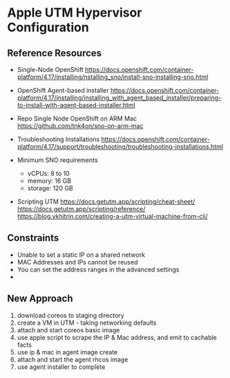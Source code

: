 
# Apple UTM Hypervisor Configuration


## Reference Resources

- Single-Node OpenShift
  https://docs.openshift.com/container-platform/4.17/installing/nstalling_sno/install-sno-installing-sno.html

- OpenShift Agent-based installer
  https://docs.openshift.com/container-platform/4.17/installing/installing_with_agent_based_installer/preparing-to-install-with-agent-based-installer.html

- Repo Single Node OpenShift on ARM Mac
  https://github.com/tnk4on/sno-on-arm-mac

- Troubleshooting Installations
  https://docs.openshift.com/container-platform/4.17/support/troubleshooting/troubleshooting-installations.html 

- Minimum SNO requirements
  - vCPUs:   8 to 10
  - memory:  16 GB
  - storage: 120 GB

- Scripting UTM
  https://docs.getutm.app/scripting/cheat-sheet/ 
  https://docs.getutm.app/scripting/reference/
  https://blog.vkhitrin.com/creating-a-utm-virtual-machine-from-cli/



## Constraints
* Unable to set a static IP on a shared network
* MAC Addresses and IPs cannot be reused
* You can set the address ranges in the advanced settings
* 


## New Approach

1. download coreos to staging directory
2. create a VM in UTM - taking networking defaults
3. attach and start coreos basic image
4. use apple script to scrape the IP & Mac address, and emit to cachable facts
5. use ip & mac in agent image create
6. attach and start the agent rhcos image 
7. use agent installer to complete



